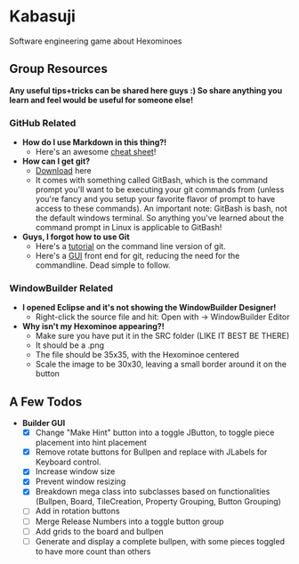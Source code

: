 # Kabasuji
Software engineering game about Hexominoes

## Group Resources
 <b>Any useful tips+tricks can be shared here guys :) So share anything you learn and feel would be useful for someone else!</b>

### GitHub Related
* <b>How do I use Markdown in this thing?!</b>
   * Here's an awesome [cheat sheet](https://guides.github.com/features/mastering-markdown/)!
* <b>How can I get git?</b>
   * [Download](https://git-scm.com/downloads) here
   * It comes with something called GitBash, which is the command prompt you'll want to be executing your git commands from (unless you're fancy and you setup your favorite flavor of prompt to have access to these commands). An important note: GitBash is bash, not the default windows terminal. So anything you've learned about the command prompt in Linux is applicable to GitBash!
* <b>Guys, I forgot how to use Git</b>
   * Here's a [tutorial](https://try.github.io/levels/1/challenges/1) on the command line version of git.
   * Here's a [GUI](https://desktop.github.com/) front end for git, reducing the need for the commandline. Dead simple to follow.

### WindowBuilder Related
* <b>I opened Eclipse and it's not showing the WindowBuilder Designer!</b>
   * Right-click the source file and hit: Open with -> WindowBuilder Editor
* <b>Why isn't my Hexominoe appearing?!</b>
   * Make sure you have put it in the SRC folder (LIKE IT BEST BE THERE)
   * It should be a .png
   * The file should be 35x35, with the Hexominoe centered
   * Scale the image to be 30x30, leaving a small border around it on the button


## A Few Todos
* <b>Builder GUI</b>
  * [x] Change "Make Hint" button into a toggle JButton, to toggle piece placement into hint placement
  * [x] Remove rotate buttons for Bullpen and replace with JLabels for Keyboard control.
  * [x] Increase window size
  * [x] Prevent window resizing
  * [x] Breakdown mega class into subclasses based on functionalities (Bullpen, Board, TileCreation, Property Grouping, Button Grouping)
  * [ ] Add in rotation buttons
  * [ ] Merge Release Numbers into a toggle button group
  * [ ] Add grids to the board and bullpen
  * [ ] Generate and display a complete bullpen, with some pieces toggled to have more count than others
